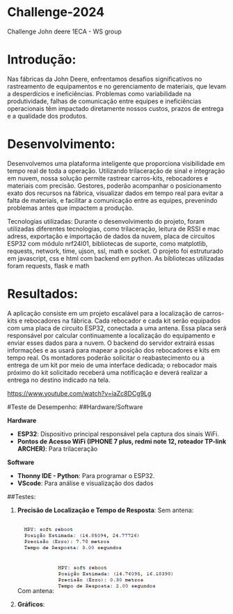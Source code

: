 # Challenge-2024
Challenge John deere 1ECA - WS group

# Introdução:
   Nas fábricas da John Deere, enfrentamos desafios significativos no rastreamento de equipamentos e no gerenciamento de materiais, que levam a desperdícios e ineficiências. Problemas como variabilidade na produtividade, falhas de comunicação entre equipes e ineficiências operacionais têm impactado diretamente nossos custos, prazos de entrega e a qualidade dos produtos.

# Desenvolvimento:
  Desenvolvemos uma plataforma inteligente que proporciona visibilidade em tempo real de toda a operação. Utilizando trilaceração de sinal e integração em nuvem, nossa solução permite rastrear carros-kits, rebocadores e materiais com precisão. Gestores, poderão acompanhar o posicionamento exato dos recursos na fábrica, visualizar dados em tempo real para evitar a falta de materiais, e facilitar a comunicação entre as equipes, prevenindo problemas antes que impactem a produção.

Tecnologias utilizadas:
   Durante o desenvolvimento do projeto, foram utilizadas diferentes tecnologias, como trilaceração, leitura de RSSI e mac adress, exportação e importação de dados da nuvem, placa de circuitos ESP32 com módulo nrf24l01, bibliotecas de suporte, como matplotlib, requests, network, time, ujson, ssl, math e socket.
   O projeto foi estruturado em javascript, css e html com backend em python. As bibliotecas utilizadas foram requests, flask e math

# Resultados:
   A aplicação consiste em um projeto escalável para a localização de carros-kits e rebocadores na fábrica. Cada rebocador e cada kit serão equipados com uma placa de circuito ESP32, conectada a uma antena. Essa placa será responsável por calcular continuamente a localização do equipamento e enviar esses dados para a nuvem. O backend do servidor extrairá essas informações e as usará para mapear a posição dos rebocadores e kits em tempo real. Os montadores poderão solicitar o reabastecimento ou a entrega de um kit por meio de uma interface dedicada; o rebocador mais próximo do kit solicitado receberá uma notificação e deverá realizar a entrega no destino indicado na tela.

https://www.youtube.com/watch?v=iaZc8DCg9Lg

#Teste de Desempenho:
##Hardware/Software

**Hardware**
- **ESP32**: Dispositivo principal responsável pela captura dos sinais WiFi.
- **Pontos de Acesso WiFi (IPHONE 7 plus, redmi note 12, roteador TP-link ARCHER)**: Para trilaceração

**Software**
- **Thonny IDE - Python**: Para programar o ESP32.
- **VScode**: Para análise e visualização dos dados

##Testes:

1. **Precisão de Localização e Tempo de Resposta**:
   Sem antena:
   
   ![Output Terminal](assets/teste_de_precisao_e_tempo_sem_antena_1.png)

   Com antena:
   ![Output Terminal](assets/teste_de_precisao_e_tempo_com_antena_1.png)
3. **Gráficos**:
